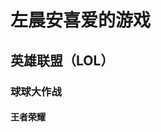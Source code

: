 
<HTML>
  <head>
    <title>左晨安喜爱的游戏</title>
  </head>
      <body>
      <H1>左晨安喜爱的游戏</H1>
      <h2>英雄联盟（LOL）</h2>
      <h3>球球大作战</h3>
      <h4>王者荣耀</h4>
      </body>
</HTML>

